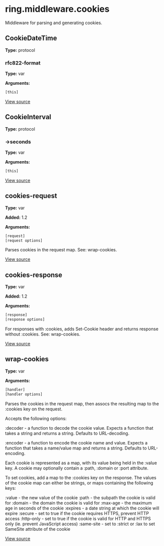 # ring.middleware.cookies


Middleware for parsing and generating cookies.


## CookieDateTime
**Type:** protocol

### rfc822-format
**Type:** var



**Arguments:**
```clojure
[this]
```



[View source](#)
## CookieInterval
**Type:** protocol

### ->seconds
**Type:** var



**Arguments:**
```clojure
[this]
```



[View source](#)
## cookies-request
**Type:** var

**Added:** 1.2


**Arguments:**
```clojure
[request]
[request options]
```
Parses cookies in the request map. See: wrap-cookies.


[View source](http://github.com/ring-clojure/ring/blob/1.8.1/ring-core/src/ring/middleware/cookies.clj#L153)
## cookies-response
**Type:** var

**Added:** 1.2


**Arguments:**
```clojure
[response]
[response options]
```
For responses with :cookies, adds Set-Cookie header and returns response
without :cookies. See: wrap-cookies.

[View source](http://github.com/ring-clojure/ring/blob/1.8.1/ring-core/src/ring/middleware/cookies.clj#L164)
## wrap-cookies
**Type:** var



**Arguments:**
```clojure
[handler]
[handler options]
```
Parses the cookies in the request map, then assocs the resulting map
to the :cookies key on the request.

Accepts the following options:

:decoder - a function to decode the cookie value. Expects a function that
           takes a string and returns a string. Defaults to URL-decoding.

:encoder - a function to encode the cookie name and value. Expects a
           function that takes a name/value map and returns a string.
           Defaults to URL-encoding.

Each cookie is represented as a map, with its value being held in the
:value key. A cookie may optionally contain a :path, :domain or :port
attribute.

To set cookies, add a map to the :cookies key on the response. The values
of the cookie map can either be strings, or maps containing the following
keys:

:value     - the new value of the cookie
:path      - the subpath the cookie is valid for
:domain    - the domain the cookie is valid for
:max-age   - the maximum age in seconds of the cookie
:expires   - a date string at which the cookie will expire
:secure    - set to true if the cookie requires HTTPS, prevent HTTP access
:http-only - set to true if the cookie is valid for HTTP and HTTPS only
             (ie. prevent JavaScript access)
:same-site - set to :strict or :lax to set SameSite attribute of the cookie

[View source](http://github.com/ring-clojure/ring/blob/1.8.1/ring-core/src/ring/middleware/cookies.clj#L176)